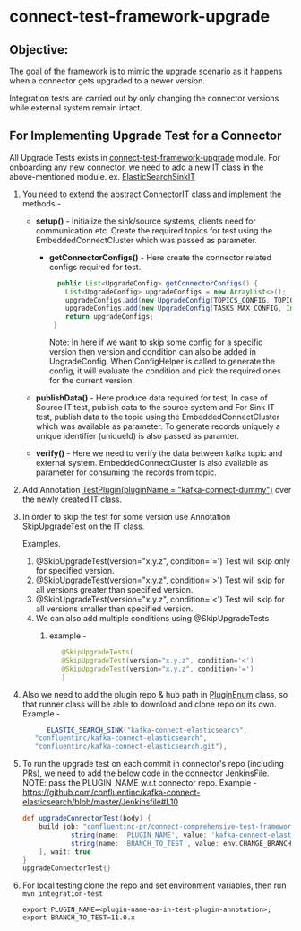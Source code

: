 # connect-test-framework-upgrade
## Objective:
The goal of the framework is to mimic the upgrade scenario as it happens when a connector gets upgraded to a newer version.

Integration tests are carried out by only changing the connector versions while external system remain intact.

## For Implementing Upgrade Test for a Connector

All Upgrade Tests exists in [connect-test-framework-upgrade](src/test/java/io/confluent/connect/test/framework/upgrade) module.
For onboarding any new connector, we need to add a new IT class in the above-mentioned module.
ex. [ElasticSearchSinkIT](src/test/java/io/confluent/connect/test/framework/upgrade/elasticsearch/sink/ElasticsearchSinkIT.java)

1. You need to extend the abstract [ConnectorIT](https://github.com/confluentinc/connect-comprehensive-test-framework/blob/master/connect-test-framework-upgrade/src/main/java/io/confluent/connect/test/framework/upgrade/common/ConnectorIT.java) class and implement the methods -
    - **setup()** - Initialize the sink/source systems, clients need for communication etc.
      Create the required topics for test using the EmbeddedConnectCluster which was passed as parameter.
      - **getConnectorConfigs()** - Here create the connector related configs required for test.
        ```java Example
          public List<UpgradeConfig> getConnectorConfigs() {
            List<UpgradeConfig> upgradeConfigs = new ArrayList<>();
            upgradeConfigs.add(new UpgradeConfig(TOPICS_CONFIG, TOPIC));
            upgradeConfigs.add(new UpgradeConfig(TASKS_MAX_CONFIG, Integer.toString(1), "10.0.3", ">"));
            return upgradeConfigs;
         }
        ```
        Note: In here if we want to skip some config for a specific version then version and condition can also be added in UpgradeConfig. When ConfigHelper is called to generate the config, it will evaluate the condition and pick the required ones for the current version.

    - **publishData()** - Here produce data required for test, In case of Source IT test, publish data to the source system and For Sink IT test, publish data to the topic using the EmbeddedConnectCluster which was available as parameter. To generate records uniquely a unique identifier (uniqueId) is also passed as paramter.
    - **verify()** - Here we need to verify the data between kafka topic and external system. EmbeddedConnectCluster is also available as parameter for consuming the records from topic.
2. Add Annotation [TestPlugin(pluginName = "kafka-connect-dummy")](https://github.com/confluentinc/connect-comprehensive-test-framework/blob/master/connect-test-framework-upgrade/src/main/java/io/confluent/connect/test/framework/upgrade/annotations/TestPlugin.java) over the newly created IT class.
3. In order to skip the test for some version use Annotation SkipUpgradeTest on the IT class. 
 
    Examples. 
    
   1. @SkipUpgradeTest(version="x.y.z", condition='=') Test will skip only for specified version.
   2. @SkipUpgradeTest(version="x.y.z", condition='>') Test will skip for all versions greater than specified version.
   3. @SkipUpgradeTest(version="x.y.z", condition='<') Test will skip for all versions smaller than specified version.
   4. We can also add multiple conditions using @SkipUpgradeTests
      1. example - 
      
         ```java
            @SkipUpgradeTests(
            @SkipUpgradeTest(version="x.y.z", condition='<')
            @SkipUpgradeTest(version="x.y.z", condition='=')
            )
         ```
4. Also we need to add the plugin repo & hub path in [PluginEnum](src/main/java/io/confluent/kafka/connect/upgrade/test/framework/util/PluginEnum.java) class, so that runner class will be able to download and clone repo on its own.
    Example -
   ```java 
         ELASTIC_SEARCH_SINK("kafka-connect-elasticsearch",
      "confluentinc/kafka-connect-elasticsearch",
      "confluentinc/kafka-connect-elasticsearch.git"), 
   ```
5. To run the upgrade test on each commit in connector's repo (including PRs), we need to add the below code in the connector JenkinsFile. NOTE: pass the PLUGIN_NAME w.r.t connector repo.
    Example - https://github.com/confluentinc/kafka-connect-elasticsearch/blob/master/Jenkinsfile#L10
    ```groovy
    def upgradeConnectorTest(body) {
        build job: "confluentinc-pr/connect-comprehensive-test-framework/PR-3/", parameters: [
                string(name: 'PLUGIN_NAME', value: 'kafka-connect-elasticsearch'),
                string(name: 'BRANCH_TO_TEST', value: env.CHANGE_BRANCH)
        ], wait: true
    }
    upgradeConnectorTest{}
    ```
6. For local testing clone the repo and set environment variables, then run `mvn integration-test`
    ```
    export PLUGIN_NAME=<plugin-name-as-in-test-plugin-annotation>;
    export BRANCH_TO_TEST=11.0.x
    ```